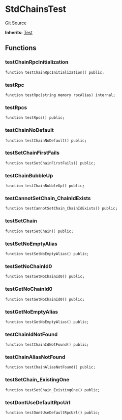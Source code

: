 # StdChainsTest
[Git Source](https://github.com/erayack/zk-sync-deploy/blob/7f3ddf5f8a514cf5569d053d7217620dd36d01c7/contracts/lib/forge-std/test/StdChains.t.sol)

**Inherits:**
[Test](/contracts/lib/forge-std/src/Test.sol/abstract.Test.md)


## Functions
### testChainRpcInitialization


```solidity
function testChainRpcInitialization() public;
```

### testRpc


```solidity
function testRpc(string memory rpcAlias) internal;
```

### testRpcs


```solidity
function testRpcs() public;
```

### testChainNoDefault


```solidity
function testChainNoDefault() public;
```

### testSetChainFirstFails


```solidity
function testSetChainFirstFails() public;
```

### testChainBubbleUp


```solidity
function testChainBubbleUp() public;
```

### testCannotSetChain_ChainIdExists


```solidity
function testCannotSetChain_ChainIdExists() public;
```

### testSetChain


```solidity
function testSetChain() public;
```

### testSetNoEmptyAlias


```solidity
function testSetNoEmptyAlias() public;
```

### testSetNoChainId0


```solidity
function testSetNoChainId0() public;
```

### testGetNoChainId0


```solidity
function testGetNoChainId0() public;
```

### testGetNoEmptyAlias


```solidity
function testGetNoEmptyAlias() public;
```

### testChainIdNotFound


```solidity
function testChainIdNotFound() public;
```

### testChainAliasNotFound


```solidity
function testChainAliasNotFound() public;
```

### testSetChain_ExistingOne


```solidity
function testSetChain_ExistingOne() public;
```

### testDontUseDefaultRpcUrl


```solidity
function testDontUseDefaultRpcUrl() public;
```

